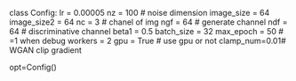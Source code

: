 

<!--
 * @version:
 * @Author:  StevenJokess https://github.com/StevenJokess
 * @Date: 2020-12-17 22:00:42
 * @LastEditors:  StevenJokess https://github.com/StevenJokess
 * @LastEditTime: 2020-12-17 22:00:43
 * @Description:
 * @TODO::
 * @Reference:https://github.com/chenyuntc/pytorch-GAN/blob/master/WGAN.ipynb
-->
class Config:
    lr = 0.00005
    nz = 100 # noise dimension
    image_size = 64
    image_size2 = 64
    nc = 3 # chanel of img
    ngf = 64 # generate channel
    ndf = 64 # discriminative channel
    beta1 = 0.5
    batch_size = 32
    max_epoch = 50 # =1 when debug
    workers = 2
    gpu = True # use gpu or not
    clamp_num=0.01# WGAN clip gradient

opt=Config()
